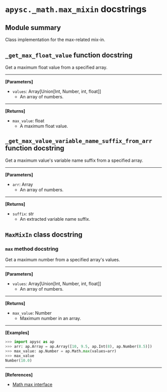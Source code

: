 # `apysc._math.max_mixin` docstrings

## Module summary

Class implementation for the max-related mix-in.

## `_get_max_float_value` function docstring

Get a maximum float value from a specified array.<hr>

**[Parameters]**

- `values`: Array[Union[Int, Number, int, float]]
  - An array of numbers.

<hr>

**[Returns]**

- `max_value`: float
  - A maximum float value.

## `_get_max_value_variable_name_suffix_from_arr` function docstring

Get a maximum value's variable name suffix from a specified array.<hr>

**[Parameters]**

- `arr`: Array
  - An array of numbers.

<hr>

**[Returns]**

- `suffix`: str
  - An extracted variable name suffix.

## `MaxMixIn` class docstring

### `max` method docstring

Get a maximum number from a specified array's values.<hr>

**[Parameters]**

- `values`: Array[Union[Int, Number, int, float]]
  - An array of numbers.

<hr>

**[Returns]**

- `max_value`: Number
  - Maximum number in an array.

<hr>

**[Examples]**

```py
>>> import apysc as ap
>>> arr: ap.Array = ap.Array([10, 9.5, ap.Int(8), ap.Number(8.5)])
>>> max_value: ap.Number = ap.Math.max(values=arr)
>>> max_value
Number(10.0)
```

<hr>

**[References]**

- [Math max interface](https://simon-ritchie.github.io/apysc/en/math_max.html)